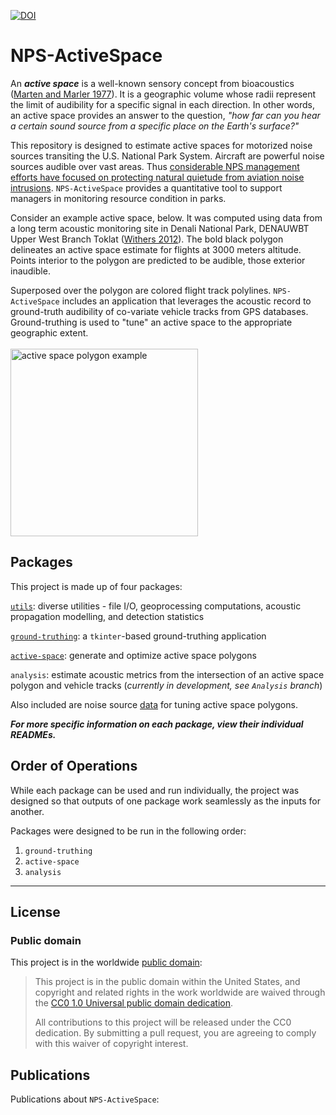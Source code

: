 [![DOI](https://zenodo.org/badge/389775527.svg)](https://zenodo.org/badge/latestdoi/389775527)
# NPS-ActiveSpace

An ***active space*** is a well-known sensory concept from bioacoustics ([Marten and Marler 1977](https://www.jstor.org/stable/pdf/4599136.pdf)). It is a geographic volume whose radii represent the limit of audibility for a specific signal in each direction. In other words, an active space provides an answer to the question, *"how far can you hear a certain sound source from a specific place on the Earth's surface?"*

This repository is designed to estimate active spaces for motorized noise sources transiting the U.S. National Park System. Aircraft are powerful noise sources audible over vast areas. Thus [considerable NPS management efforts have focused on protecting natural quietude from aviation noise intrusions](https://www.nps.gov/subjects/sound/overflights.htm). `NPS-ActiveSpace` provides a quantitative tool to support managers in monitoring resource condition in parks. 

Consider an example active space, below. It was computed using data from a long term acoustic monitoring site in Denali National Park, DENAUWBT Upper West Branch Toklat ([Withers 2012](https://irma.nps.gov/DataStore/Reference/Profile/2184396)). The bold black polygon delineates an active space estimate for flights at 3000 meters altitude. Points interior to the polygon are predicted to be audible, those exterior inaudible. <br> 

Superposed over the polygon are colored flight track polylines. `NPS-ActiveSpace` includes an application that leverages the acoustic record to ground-truth audibility of co-variate vehicle tracks from GPS databases. Ground-truthing is used to "tune" an active space to the appropriate geographic extent.<br>
<br>
<img src="https://github.com/dbetchkal/NPS-ActiveSpace/blob/main/nps_active_space/img/NPS-ActiveSpace_example.png" alt="active space polygon example" width="300">


## Packages

This project is made up of four packages:

[`utils`](https://github.com/dbetchkal/NPS-ActiveSpace/tree/main/nps_active_space#utils): diverse utilities - file I/O, geoprocessing computations, acoustic propagation modelling, and detection statistics
    
[`ground-truthing`](https://github.com/dbetchkal/NPS-ActiveSpace/blob/main/_DENA/README.md#ground-truthing): a `tkinter`-based ground-truthing application

[`active-space`](https://github.com/dbetchkal/NPS-ActiveSpace/blob/main/_DENA/README.md#generate-active-space): generate and optimize active space polygons

`analysis`: estimate acoustic metrics from the intersection of an active space polygon and vehicle tracks (*currently in development, see `Analysis` branch*)

Also included are noise source [data](https://github.com/dbetchkal/NPS-ActiveSpace/tree/v2/nps_active_space/data) for tuning active space polygons.

***For more specific information on each package, view their individual READMEs.***

## Order of Operations

While each package can be used and run individually, the project was designed so that outputs of one package work seamlessly as the inputs for another. 

Packages were designed to be run in the following order:

1. `ground-truthing`
2. `active-space`
3. `analysis`

---

## License

### Public domain

This project is in the worldwide [public domain](LICENSE.md):

> This project is in the public domain within the United States,
> and copyright and related rights in the work worldwide are waived through the
> [CC0 1.0 Universal public domain dedication](https://creativecommons.org/publicdomain/zero/1.0/).
>
> All contributions to this project will be released under the CC0 dedication.
> By submitting a pull request, you are agreeing to comply with this waiver of copyright interest.

## Publications

Publications about `NPS-ActiveSpace`:
